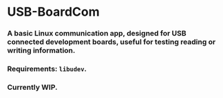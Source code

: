 # USB-BoardCom

### A basic Linux communication app, designed for USB connected development boards, useful for testing reading or writing information.
###
### Requirements: `libudev`.

### Currently WIP.
